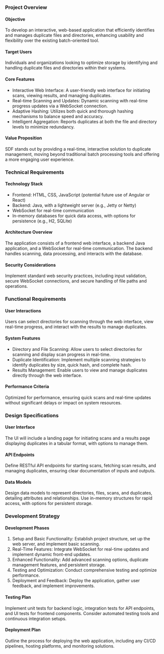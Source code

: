 ### Project Overview

#### Objective
To develop an interactive, web-based application that efficiently identifies and manages duplicate files and directories, enhancing usability and flexibility over the existing batch-oriented tool.

#### Target Users
Individuals and organizations looking to optimize storage by identifying and handling duplicate files and directories within their systems.

#### Core Features
- Interactive Web Interface: A user-friendly web interface for initiating scans, viewing results, and managing duplicates.
- Real-time Scanning and Updates: Dynamic scanning with real-time progress updates via a WebSocket connection.
- Adaptive Hashing: Utilizes both quick and thorough hashing mechanisms to balance speed and accuracy.
- Intelligent Aggregation: Reports duplicates at both the file and directory levels to minimize redundancy.

#### Value Proposition
SDF stands out by providing a real-time, interactive solution to duplicate management, moving beyond traditional batch processing tools and offering a more engaging user experience.

### Technical Requirements

#### Technology Stack
- Frontend: HTML, CSS, JavaScript (potential future use of Angular or React)
- Backend: Java, with a lightweight server (e.g., Jetty or Netty)
- WebSocket for real-time communication
- In-memory databases for quick data access, with options for persistence (e.g., H2, SQLite)

#### Architecture Overview
The application consists of a frontend web interface, a backend Java application, and a WebSocket for real-time communication. The backend handles scanning, data processing, and interacts with the database.

#### Security Considerations
Implement standard web security practices, including input validation, secure WebSocket connections, and secure handling of file paths and operations.

### Functional Requirements

#### User Interactions
Users can select directories for scanning through the web interface, view real-time progress, and interact with the results to manage duplicates.

#### System Features
- Directory and File Scanning: Allow users to select directories for scanning and display scan progress in real-time.
- Duplicate Identification: Implement multiple scanning strategies to identify duplicates by size, quick hash, and complete hash.
- Results Management: Enable users to view and manage duplicates directly through the web interface.

#### Performance Criteria
Optimized for performance, ensuring quick scans and real-time updates without significant delays or impact on system resources.

### Design Specifications

#### User Interface
The UI will include a landing page for initiating scans and a results page displaying duplicates in a tabular format, with options to manage them.

#### API Endpoints
Define RESTful API endpoints for starting scans, fetching scan results, and managing duplicates, ensuring clear documentation of inputs and outputs.

#### Data Models
Design data models to represent directories, files, scans, and duplicates, detailing attributes and relationships. Use in-memory structures for rapid access, with options for persistent storage.

### Development Strategy

#### Development Phases
1. Setup and Basic Functionality: Establish project structure, set up the web server, and implement basic scanning.
2. Real-Time Features: Integrate WebSocket for real-time updates and implement dynamic front-end updates.
3. Enhanced Functionality: Add advanced scanning options, duplicate management features, and persistent storage.
4. Testing and Optimization: Conduct comprehensive testing and optimize performance.
5. Deployment and Feedback: Deploy the application, gather user feedback, and implement improvements.

#### Testing Plan
Implement unit tests for backend logic, integration tests for API endpoints, and UI tests for frontend components. Consider automated testing tools and continuous integration setups.

#### Deployment Plan
Outline the process for deploying the web application, including any CI/CD pipelines, hosting platforms, and monitoring solutions.
